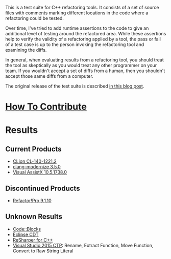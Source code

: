 This is a test suite for C++ refactoring tools.  It consists of
a set of source files with comments marking different locations
in the code where a refactoring could be tested.

Over time, I've tried to add runtime assertions to the code to
give an additional level of testing around the refactored area.
While these assertions help to verify the validity of a refactoring
applied by a tool, the pass or fail of a test case is up to the
person invoking the refactoring tool and examining the diffs.

In general, when evaluating results from a refactoring tool,
you should treat the tool as skeptically as you would treat
any other programmer on your team.  If you wouldn't accept a
set of diffs from a human, then you shouldn't accept those
same diffs from a computer.

The original release of the test suite is described
[in this blog post](http://legalizeadulthood.wordpress.com/2010/02/02/c-refactoring-tools-test-suite-available/).

# [How To Contribute](Contributing.md)

# Results

## Current Products

- [CLion CL-140-1221.2](results/CLionResults.md)
- [clang-modernize 3.5.0](results/ClangModernizeResults.md)
- [Visual AssistX 10.5.1738.0](results/VisualAssistXResults.md)

## Discontinued Products
- [Refactor!Pro 9.1.10](results/RefactorProResults.md)

## Unknown Results

- [Code::Blocks](http://www.codeblocks.org/)
- [Eclipse CDT](https://eclipse.org/cdt/)
- [ReSharper for C++](https://www.jetbrains.com/resharper/features/cpp.html)
- [Visual Studio 2015 CTP](http://www.visualstudio.com/en-us/news/vs2015-preview-vs#C++):
Rename, Extract Function, Move Function, Convert to Raw String Literal
